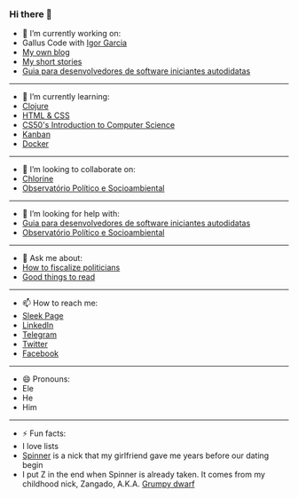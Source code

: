 ### Hi there 👋

+ 🔭 I’m currently working on:
 + Gallus Code with [Igor Garcia](https://github.com/iggar)
 + [My own blog](https://spinnerzl.wordpress.com/)
 + [My short stories](https://www.wattpad.com/user/SpinnerZ)
 + [Guia para desenvolvedores de software iniciantes autodidatas](https://github.com/SpinnerZ/Guia-do-Leo-para-iniciantes)
---
+ 🌱 I’m currently learning:
 + [Clojure](https://www.casadocodigo.com.br/products/livro-programacao-funcional-clojure?_pos=1&_sid=4016ce905&_ss=r)
 + [HTML & CSS](https://www.freecodecamp.org/learn)
 + [CS50's Introduction to Computer Science](https://courses.edx.org/courses/course-v1:HarvardX+CS50+X/course/)
 + [Kanban](https://certiprof.com/pages/kanban-essentials-professional-certificate-kepc-ptbr?utm_source=DEPC+SFPC+PTBR&utm_campaign=4ead8b8a8d-EMAIL_CAMPAIGN_2020_08_21_09_23_COPY_05&utm_medium=email&utm_term=0_48a0736d4f-4ead8b8a8d-82273086)
 + [Docker](https://www.linuxtips.io/product-page/descomplicando-o-docker)
---
+ 👯 I’m looking to collaborate on:
 + [Chlorine](https://github.com/mauricioszabo/atom-chlorine)
 + [Observatório Político e Socioambiental](https://github.com/ops-org/operacao-politica-supervisionada)
---
+ 🤔 I’m looking for help with:
 + [Guia para desenvolvedores de software iniciantes autodidatas](https://github.com/SpinnerZ/Guia-do-Leo-para-iniciantes)
  + [Observatório Político e Socioambiental](https://github.com/ops-org/operacao-politica-supervisionada)
---
+ 💬 Ask me about:
 + [How to fiscalize politicians](https://institutoops.org.br/)
 + [Good things to read](https://getpocket.com/@724d1p42T3585g372aA59f1A7bg0Tc020GdT91b8e8La64h78b223iDba79QJ180)
---
+ 📫 How to reach me:
 + [Sleek Page](https://lsouza.sleek.page)
 + [LinkedIn](https://www.linkedin.com/in/lsouza42/)
 + [Telegram](http://t.me/SpinnerZ)
 + [Twitter](https://twitter.com/spinnerzl)
 + [Facebook](https://www.facebook.com/leonardo.almeida.9231)
---
+ 😄 Pronouns:
 + Ele
 + He
 + Him
---
+ ⚡ Fun facts:
 + I love lists
 + [Spinner](https://translate.google.com/#view=home&op=translate&sl=de&tl=en&text=Spinner) is a nick that my girlfriend gave me years before our dating begin
 + I put Z in the end when Spinner is already taken. It comes from my childhood nick, Zangado, A.K.A. [Grumpy dwarf](https://disney.fandom.com/wiki/Grumpy)
